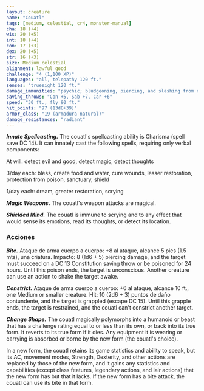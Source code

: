```yaml
---
layout: creature
name: "Couatl"
tags: [medium, celestial, cr4, monster-manual]
cha: 18 (+4)
wis: 20 (+5)
int: 18 (+4)
con: 17 (+3)
dex: 20 (+5)
str: 16 (+3)
size: Medium celestial
alignment: lawful good
challenge: "4 (1,100 XP)"
languages: "all, telepathy 120 ft."
senses: "truesight 120 ft."
damage_immunities: "psychic; bludgeoning, piercing, and slashing from nonmagical weapons"
saving_throws: "Con +5, Sab +7, Car +6"
speed: "30 ft., fly 90 ft."
hit_points: "97 (13d8+39)"
armor_class: "19 (armadura natural)"
damage_resistances: "radiant"
---
```


***Innate Spellcasting.*** The couatl's spellcasting ability is Charisma (spell save DC 14). It can innately cast the following spells, requiring only verbal components:

At will: detect evil and good, detect magic, detect thoughts

3/day each: bless, create food and water, cure wounds, lesser restoration, protection from poison, sanctuary, shield

1/day each: dream, greater restoration, scrying

***Magic Weapons.*** The couatl's weapon attacks are magical.

***Shielded Mind.*** The couatl is immune to scrying and to any effect that would sense its emotions, read its thoughts, or detect its location.

### Acciones

***Bite.*** Ataque de arma cuerpo a cuerpo: +8 al ataque, alcance 5 pies (1.5 mts), una criatura. Impacto: 8 (1d6 + 5) piercing damage, and the target must succeed on a DC 13 Constitution saving throw or be poisoned for 24 hours. Until this poison ends, the target is unconscious. Another creature can use an action to shake the target awake.

***Constrict.*** Ataque de arma cuerpo a cuerpo: +6 al ataque, alcance 10 ft., one Medium or smaller creature. Hit: 10 (2d6 + 3) puntos de daño contundente, and the target is grappled (escape DC 15). Until this grapple ends, the target is restrained, and the couatl can't constrict another target.

***Change Shape.*** The couatl magically polymorphs into a humanoid or beast that has a challenge rating equal to or less than its own, or back into its true form. It reverts to its true form if it dies. Any equipment it is wearing or carrying is absorbed or borne by the new form (the couatl's choice).

In a new form, the couatl retains its game statistics and ability to speak, but its AC, movement modes, Strength, Dexterity, and other actions are replaced by those of the new form, and it gains any statistics and capabilities (except class features, legendary actions, and lair actions) that the new form has but that it lacks. If the new form has a bite attack, the couatl can use its bite in that form.